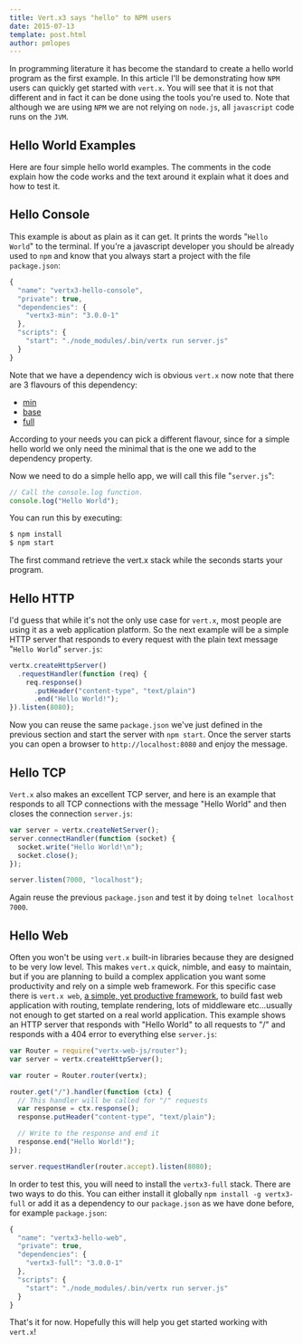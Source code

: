```yaml
---
title: Vert.x3 says "hello" to NPM users
date: 2015-07-13
template: post.html
author: pmlopes
---
```


In programming literature it has become the standard to create a hello world program as the first example. In this
article I'll be demonstrating how `NPM` users can quickly get started with `vert.x`. You will see that it is not
that different and in fact it can be done using the tools you're used to. Note that although we are using `NPM` we are
not relying on `node.js`, all `javascript` code runs on the `JVM`.


## Hello World Examples

Here are four simple hello world examples. The comments in the code explain how the code works and the text around it
explain what it does and how to test it.


## Hello Console

This example is about as plain as it can get. It prints the words "`Hello World`" to the terminal. If you're a
javascript developer you should be already used to `npm` and know that you always start a project with the file
`package.json`:

```javascript
{
  "name": "vertx3-hello-console",
  "private": true,
  "dependencies": {
    "vertx3-min": "3.0.0-1"
  },
  "scripts": {
    "start": "./node_modules/.bin/vertx run server.js"
  }
}
```

Note that we have a dependency wich is obvious `vert.x` now note that there are 3 flavours of this dependency:

* [min](https://www.npmjs.com/package/vertx3-min)
* [base](https://www.npmjs.com/package/vertx3-base)
* [full](https://www.npmjs.com/package/vertx3-full)

According to your needs you can pick a different flavour, since for a simple hello world we only need the minimal that
is the one we add to the dependency property.

Now we need to do a simple hello app, we will call this file "`server.js`":

```javascript
// Call the console.log function.
console.log("Hello World");
```

You can run this by executing:

```bash
$ npm install
$ npm start
```

The first command retrieve the vert.x stack while the seconds starts your program.

## Hello HTTP

I'd guess that while it's not the only use case for `vert.x`, most people are using it as a web application platform. So
the next example will be a simple HTTP server that responds to every request with the plain text message "`Hello World`"
`server.js`:

```javascript
vertx.createHttpServer()
  .requestHandler(function (req) {
    req.response()
      .putHeader("content-type", "text/plain")
      .end("Hello World!");
}).listen(8080);
```

Now you can reuse the same `package.json` we've just defined in the previous section and start the server with
`npm start`. Once the server starts you can open a browser to `http://localhost:8080` and enjoy the message.


## Hello TCP

`Vert.x` also makes an excellent TCP server, and here is an example that responds to all TCP connections with the
message "Hello World" and then closes the connection `server.js`:

```javascript
var server = vertx.createNetServer();
server.connectHandler(function (socket) {
  socket.write("Hello World!\n");
  socket.close();
});

server.listen(7000, "localhost");
```

Again reuse the previous `package.json` and test it by doing `telnet localhost 7000`.


## Hello Web

Often you won't be using `vert.x` built-in libraries because they are designed to be very low level. This makes `vert.x`
quick, nimble, and easy to maintain, but if you are planning to build a complex application you want some productivity
and rely on a simple web framework. For this specific case there is `vert.x web`,
[a simple, yet productive framework](http://vertx.io/docs/#web), to build fast web application with routing, template
rendering, lots of middleware etc...usually not enough to get started on a real world application. This example shows an
HTTP server that responds with "Hello World" to all requests to "/" and responds with a 404 error to everything else
`server.js`:

```javascript
var Router = require("vertx-web-js/router");
var server = vertx.createHttpServer();

var router = Router.router(vertx);

router.get("/").handler(function (ctx) {
  // This handler will be called for "/" requests
  var response = ctx.response();
  response.putHeader("content-type", "text/plain");

  // Write to the response and end it
  response.end("Hello World!");
});

server.requestHandler(router.accept).listen(8080);
```

In order to test this, you will need to install the `vertx3-full` stack. There are two ways to do this. You can either
install it globally `npm install -g vertx3-full` or add it as a dependency to our `package.json` as we have done before,
for example `package.json`:

```javascript
{
  "name": "vertx3-hello-web",
  "private": true,
  "dependencies": {
    "vertx3-full": "3.0.0-1"
  },
  "scripts": {
    "start": "./node_modules/.bin/vertx run server.js"
  }
}
```

That's it for now. Hopefully this will help you get started working with `vert.x`!
